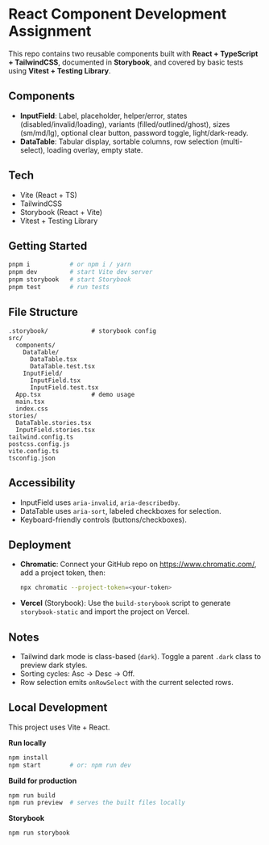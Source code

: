 # React Component Development Assignment

This repo contains two reusable components built with **React + TypeScript + TailwindCSS**, documented in **Storybook**, and covered by basic tests using **Vitest + Testing Library**.

## Components
- **InputField**: Label, placeholder, helper/error, states (disabled/invalid/loading), variants (filled/outlined/ghost), sizes (sm/md/lg), optional clear button, password toggle, light/dark-ready.
- **DataTable**: Tabular display, sortable columns, row selection (multi-select), loading overlay, empty state.

## Tech
- Vite (React + TS)
- TailwindCSS
- Storybook (React + Vite)
- Vitest + Testing Library

## Getting Started
```bash
pnpm i           # or npm i / yarn
pnpm dev         # start Vite dev server
pnpm storybook   # start Storybook
pnpm test        # run tests
```

## File Structure
```text
.storybook/            # storybook config
src/
  components/
    DataTable/
      DataTable.tsx
      DataTable.test.tsx
    InputField/
      InputField.tsx
      InputField.test.tsx
  App.tsx              # demo usage
  main.tsx
  index.css
stories/
  DataTable.stories.tsx
  InputField.stories.tsx
tailwind.config.ts
postcss.config.js
vite.config.ts
tsconfig.json
```

## Accessibility
- InputField uses `aria-invalid`, `aria-describedby`.
- DataTable uses `aria-sort`, labeled checkboxes for selection.
- Keyboard-friendly controls (buttons/checkboxes).

## Deployment
- **Chromatic**: Connect your GitHub repo on https://www.chromatic.com/, add a project token, then:
  ```bash
  npx chromatic --project-token=<your-token>
  ```
- **Vercel** (Storybook): Use the `build-storybook` script to generate `storybook-static` and import the project on Vercel.

## Notes
- Tailwind dark mode is class-based (`dark`). Toggle a parent `.dark` class to preview dark styles.
- Sorting cycles: Asc → Desc → Off.
- Row selection emits `onRowSelect` with the current selected rows.
## Local Development

This project uses Vite + React.

**Run locally**
```bash
npm install
npm start        # or: npm run dev
```

**Build for production**
```bash
npm run build
npm run preview  # serves the built files locally
```

**Storybook**
```bash
npm run storybook
```
